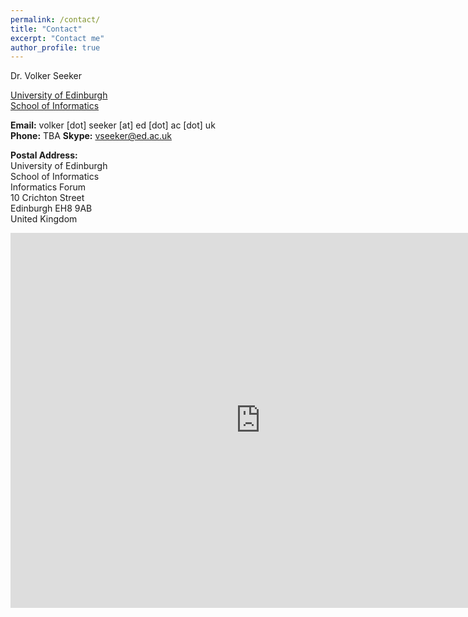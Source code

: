 ```yaml
---
permalink: /contact/
title: "Contact"
excerpt: "Contact me"
author_profile: true
---
```


Dr. Volker Seeker

[University of Edinburgh](http://www.ed.ac.uk/)  
[School of Informatics](http://www.ed.ac.uk/informatics/)

**Email:** volker [dot] seeker [at] ed [dot] ac [dot] uk  
**Phone:** TBA
**Skype:** vseeker@ed.ac.uk

**Postal Address:**  
University of Edinburgh    
School of Informatics  
Informatics Forum  
10 Crichton Street  
Edinburgh EH8 9AB  
United Kingdom  

<iframe src="https://calendar.google.com/calendar/embed?title=Academic%20Calendar&amp;mode=WEEK&amp;height=600&amp;wkst=2&amp;bgcolor=%23ffffff&amp;src=um2rthq5f65h34s0ol3hhqidck%40group.calendar.google.com&amp;color=%23333333&amp;ctz=Europe%2FLondon" style="border-width:0" width="800" height="600" frameborder="0" scrolling="no"></iframe>

